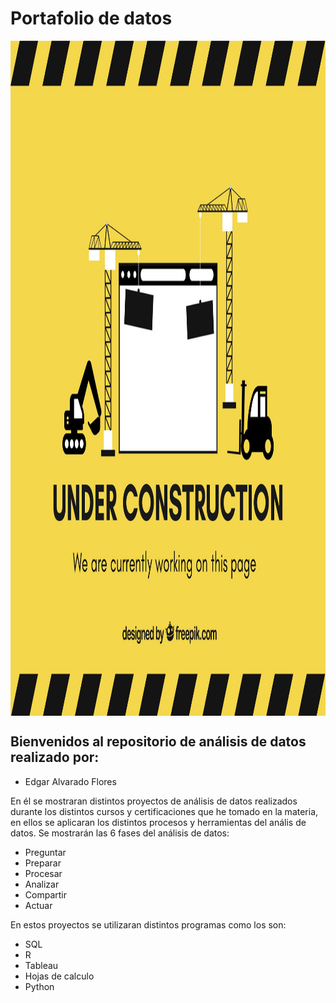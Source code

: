 # Portafolio de datos


<img src="Images/underconstruction.jpg" align="center" height="1080" width="1080">

## Bienvenidos al repositorio de análisis de datos realizado por:
- Edgar Alvarado Flores

En él se mostraran distintos proyectos de análisis de datos realizados durante los distintos cursos y certificaciones que he tomado en la materia, en ellos se aplicaran los distintos procesos y herramientas del anális de datos.
Se mostrarán las 6 fases del análisis de datos:
- Preguntar
- Preparar
- Procesar
- Analizar
- Compartir
- Actuar

En estos proyectos se utilizaran distintos programas como los son:
- SQL
- R
- Tableau
- Hojas de calculo
- Python



